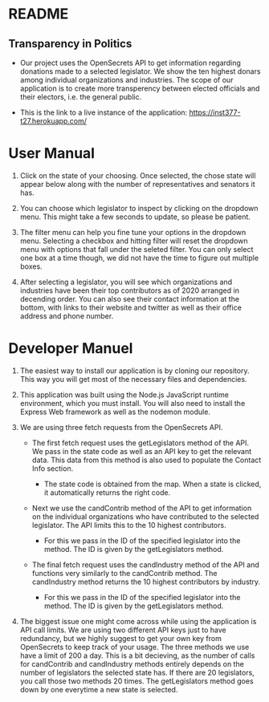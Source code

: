 # README

## Transparency in Politics
- Our project uses the OpenSecrets API to get information regarding donations made to a selected legislator. We show the ten highest donars among individual organizations and industries. The scope of our application is to create more transperency between elected officials and their electors, i.e. the general public.

- This is the link to a live instance of the application: https://inst377-t27.herokuapp.com/

# User Manual

1. Click on the state of your choosing. Once selected, the chose state will appear below along with the number of representatives and senators it has.

2. You can choose which legislator to inspect by clicking on the dropdown menu. This might take a few seconds to update, so please be patient.

3. The filter menu can help you fine tune your options in the dropdown menu. Selecting a checkbox and hitting filter will reset the dropdown menu with options that fall under the seleted filter. You can only select one box at a time though, we did not have the time to figure out multiple boxes. 

4. After selecting a legislator, you will see which organizations and industries have been their top contributors as of 2020 arranged in decending order. You can also see their contact information at the bottom, with links to their website and twitter as well as their office address and phone number.

# Developer Manuel

1. The easiest way to install our application is by cloning our repository. This way you will get most of the necessary files and dependencies.

2. This application was built using the Node.js JavaScript runtime environment, which you must install. You will also need to install the Express Web framework as well as the nodemon module.

3. We are using three fetch requests from the OpenSecrets API.
    - The first fetch request uses the getLegislators method of the API. We pass in the state code as well as an API key to get the relevant data. This data from this method is also used to populate the Contact Info section.
        - The state code is obtained from the map. When a state is clicked, it automatically returns the right code.

    - Next we use the candContrib method of the API to get information on the individual organizations who have contributed to the selected legislator. The API limits this to the 10 highest contributors.
        - For this we pass in the ID of the specified legislator into the method. The ID is given by the getLegislators method.

    - The final fetch request uses the candIndustry method of the API and functions very similarly to the candContrib method. The candIndustry method returns the 10 highest contributors by industry.
        - For this we pass in the ID of the specified legislator into the method. The ID is given by the getLegislators method.

4. The biggest issue one might come across while using the application is API call limits. We are using two different API keys just to have redundancy, but we highly suggest to get your own key from OpenSecrets to keep track of your usage. The three methods we use have a limit of 200 a day. This is a bit decieving, as the number of calls for candContrib and candIndustry methods entirely depends on the number of legislators the selected state has. If there are 20 legislators, you call those two methods 20 times. The getLegislators method goes down by one everytime a new state is selected.


